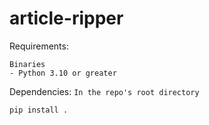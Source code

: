 # article-ripper

Requirements:
```
Binaries
- Python 3.10 or greater
```

Dependencies:
`In the repo's root directory`
```
pip install .
```

